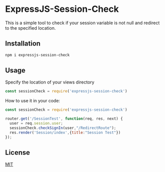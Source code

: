 # ExpressJS-Session-Check
This is a simple tool to check if your session variable is not null and redirect to the specified location.

## Installation
```bash
npm i expressjs-session-check
```

## Usage
Specify the location of your views directory
```javascript
const sessionCheck = require('expressjs-session-check')
```

How to use it in your code:
```javascript
const sessionCheck = require('expressjs-session-check')

router.get('/SessionTest', function(req, res, next) {
  user = req.session.user;
  sessionCheck.checkSignIn(user,"/RedirectRoute");
  res.render('Session/index',{title:"Session Test"})
});
```


## License

  [MIT](LICENSE)
  



